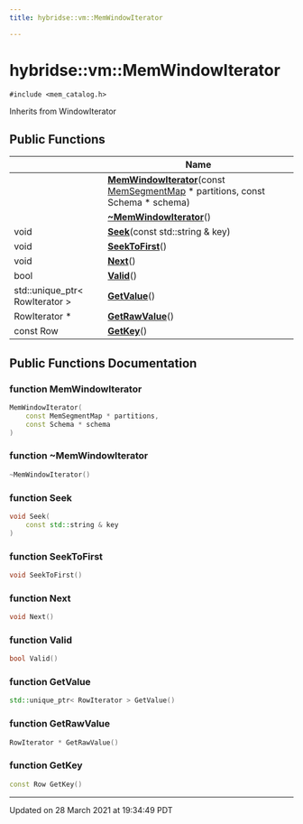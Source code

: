 ```yaml
---
title: hybridse::vm::MemWindowIterator

---
```


# hybridse::vm::MemWindowIterator




`#include <mem_catalog.h>`

Inherits from WindowIterator

## Public Functions

|                | Name           |
| -------------- | -------------- |
| | **[MemWindowIterator](/hybridse/usage/api/markdownClasses/classhybridse_1_1vm_1_1_mem_window_iterator.md#function-memwindowiterator)**(const [MemSegmentMap](/hybridse/usage/api/markdownNamespaces/namespacehybridse_1_1vm.md#typedef-memsegmentmap) * partitions, const Schema * schema) |
| | **[~MemWindowIterator](/hybridse/usage/api/markdownClasses/classhybridse_1_1vm_1_1_mem_window_iterator.md#function-~memwindowiterator)**() |
| void | **[Seek](/hybridse/usage/api/markdownClasses/classhybridse_1_1vm_1_1_mem_window_iterator.md#function-seek)**(const std::string & key) |
| void | **[SeekToFirst](/hybridse/usage/api/markdownClasses/classhybridse_1_1vm_1_1_mem_window_iterator.md#function-seektofirst)**() |
| void | **[Next](/hybridse/usage/api/markdownClasses/classhybridse_1_1vm_1_1_mem_window_iterator.md#function-next)**() |
| bool | **[Valid](/hybridse/usage/api/markdownClasses/classhybridse_1_1vm_1_1_mem_window_iterator.md#function-valid)**() |
| std::unique_ptr< RowIterator > | **[GetValue](/hybridse/usage/api/markdownClasses/classhybridse_1_1vm_1_1_mem_window_iterator.md#function-getvalue)**() |
| RowIterator * | **[GetRawValue](/hybridse/usage/api/markdownClasses/classhybridse_1_1vm_1_1_mem_window_iterator.md#function-getrawvalue)**() |
| const Row | **[GetKey](/hybridse/usage/api/markdownClasses/classhybridse_1_1vm_1_1_mem_window_iterator.md#function-getkey)**() |

## Public Functions Documentation

### function MemWindowIterator

```cpp
MemWindowIterator(
    const MemSegmentMap * partitions,
    const Schema * schema
)
```


### function ~MemWindowIterator

```cpp
~MemWindowIterator()
```


### function Seek

```cpp
void Seek(
    const std::string & key
)
```


### function SeekToFirst

```cpp
void SeekToFirst()
```


### function Next

```cpp
void Next()
```


### function Valid

```cpp
bool Valid()
```


### function GetValue

```cpp
std::unique_ptr< RowIterator > GetValue()
```


### function GetRawValue

```cpp
RowIterator * GetRawValue()
```


### function GetKey

```cpp
const Row GetKey()
```


-------------------------------

Updated on 28 March 2021 at 19:34:49 PDT